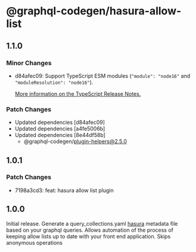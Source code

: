 # @graphql-codegen/hasura-allow-list

## 1.1.0

### Minor Changes

- d84afec09: Support TypeScript ESM modules (`"module": "node16"` and `"moduleResolution": "node16"`).

  [More information on the TypeScript Release Notes.](https://devblogs.microsoft.com/typescript/announcing-typescript-4-7/#ecmascript-module-support-in-node-js)

### Patch Changes

- Updated dependencies [d84afec09]
- Updated dependencies [a4fe5006b]
- Updated dependencies [8e44df58b]
  - @graphql-codegen/plugin-helpers@2.5.0

## 1.0.1

### Patch Changes

- 7198a3cd3: feat: hasura allow list plugin

## 1.0.0

Initial release. Generate a query_collections.yaml [hasura](https://hasura.io/docs/latest/graphql/cloud/security/allow-lists.html) metadata file based on your graphql queries. Allows automation of the process of keeping allow lists up to date with your front end application.
Skips anonymous operations
